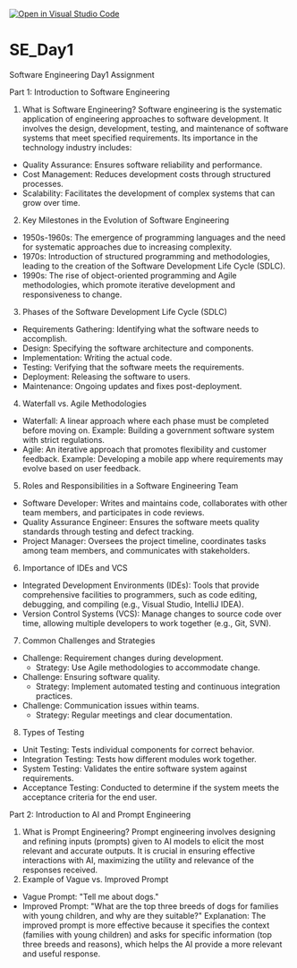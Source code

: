 [![Open in Visual Studio Code](https://classroom.github.com/assets/open-in-vscode-2e0aaae1b6195c2367325f4f02e2d04e9abb55f0b24a779b69b11b9e10269abc.svg)](https://classroom.github.com/online_ide?assignment_repo_id=15834918&assignment_repo_type=AssignmentRepo)
# SE_Day1
Software Engineering Day1 Assignment

Part 1: Introduction to Software Engineering

 1. What is Software Engineering?
Software engineering is the systematic application of engineering approaches to software development. It involves the design, development, testing, and maintenance of software systems that meet specified requirements. Its importance in the technology industry includes:
- Quality Assurance: Ensures software reliability and performance.
- Cost Management: Reduces development costs through structured processes.
- Scalability: Facilitates the development of complex systems that can grow over time.

 2. Key Milestones in the Evolution of Software Engineering
- 1950s-1960s: The emergence of programming languages and the need for systematic approaches due to increasing complexity.
- 1970s: Introduction of structured programming and methodologies, leading to the creation of the Software Development Life Cycle (SDLC).
- 1990s: The rise of object-oriented programming and Agile methodologies, which promote iterative development and responsiveness to change.
 3. Phases of the Software Development Life Cycle (SDLC)
- Requirements Gathering: Identifying what the software needs to accomplish.
- Design: Specifying the software architecture and components.
- Implementation: Writing the actual code.
- Testing: Verifying that the software meets the requirements.
- Deployment: Releasing the software to users.
- Maintenance: Ongoing updates and fixes post-deployment.

 4. Waterfall vs. Agile Methodologies
- Waterfall: A linear approach where each phase must be completed before moving on. Example: Building a government software system with strict regulations.
- Agile: An iterative approach that promotes flexibility and customer feedback. Example: Developing a mobile app where requirements may evolve based on user feedback.

 5. Roles and Responsibilities in a Software Engineering Team
- Software Developer: Writes and maintains code, collaborates with other team members, and participates in code reviews.
- Quality Assurance Engineer: Ensures the software meets quality standards through testing and defect tracking.
- Project Manager: Oversees the project timeline, coordinates tasks among team members, and communicates with stakeholders.

 6. Importance of IDEs and VCS
- Integrated Development Environments (IDEs): Tools that provide comprehensive facilities to programmers, such as code editing, debugging, and compiling (e.g., Visual Studio, IntelliJ IDEA).
- Version Control Systems (VCS): Manage changes to source code over time, allowing multiple developers to work together (e.g., Git, SVN).

 7. Common Challenges and Strategies
- Challenge: Requirement changes during development.
  - Strategy: Use Agile methodologies to accommodate change.
- Challenge: Ensuring software quality.
  - Strategy: Implement automated testing and continuous integration practices.
- Challenge: Communication issues within teams.
  - Strategy: Regular meetings and clear documentation.

 8. Types of Testing
- Unit Testing: Tests individual components for correct behavior.
- Integration Testing: Tests how different modules work together.
- System Testing: Validates the entire software system against requirements.
- Acceptance Testing: Conducted to determine if the system meets the acceptance criteria for the end user.

Part 2: Introduction to AI and Prompt Engineering
 1. What is Prompt Engineering?
Prompt engineering involves designing and refining inputs (prompts) given to AI models to elicit the most relevant and accurate outputs. It is crucial in ensuring effective interactions with AI, maximizing the utility and relevance of the responses received.
 2. Example of Vague vs. Improved Prompt
- Vague Prompt: "Tell me about dogs."
- Improved Prompt: "What are the top three breeds of dogs for families with young children, and why are they suitable?"
Explanation: The improved prompt is more effective because it specifies the context (families with young children) and asks for specific information (top three breeds and reasons), which helps the AI provide a more relevant and useful response.


